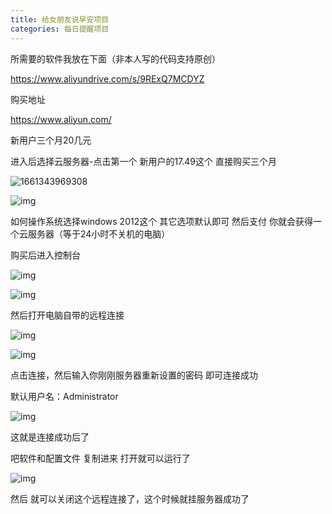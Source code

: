 ```yaml
---
title: 给女朋友说早安项目
categories: 每日提醒项目
---
```


所需要的软件我放在下面（非本人写的代码支持原创）

https://www.aliyundrive.com/s/9RExQ7MCDYZ



购买地址

https://www.aliyun.com/

新用户三个月20几元



进入后选择云服务器-点击第一个 新用户的17.49这个 直接购买三个月

![1661343969308](https://xingqiu-tuchuang-1256524210.cos.ap-shanghai.myqcloud.com/7626/clip_image002.gif)

![img](https://xingqiu-tuchuang-1256524210.cos.ap-shanghai.myqcloud.com/7626/clip_image004.jpg)

如何操作系统选择windows 2012这个 其它选项默认即可 然后支付 你就会获得一个云服务器（等于24小时不关机的电脑）

购买后进入控制台

![img](https://xingqiu-tuchuang-1256524210.cos.ap-shanghai.myqcloud.com/7626/clip_image006.jpg)

![img](https://xingqiu-tuchuang-1256524210.cos.ap-shanghai.myqcloud.com/7626/clip_image008.jpg)



然后打开电脑自带的远程连接

![img](https://xingqiu-tuchuang-1256524210.cos.ap-shanghai.myqcloud.com/7626/clip_image010.jpg)

![img](https://xingqiu-tuchuang-1256524210.cos.ap-shanghai.myqcloud.com/7626/clip_image012.jpg)

点击连接，然后输入你刚刚服务器重新设置的密码 即可连接成功

默认用户名：Administrator

![img](https://xingqiu-tuchuang-1256524210.cos.ap-shanghai.myqcloud.com/7626/clip_image014.jpg)

这就是连接成功后了

吧软件和配置文件 复制进来 打开就可以运行了

![img](https://xingqiu-tuchuang-1256524210.cos.ap-shanghai.myqcloud.com/7626/clip_image016.jpg)

然后 就可以关闭这个远程连接了，这个时候就挂服务器成功了

 